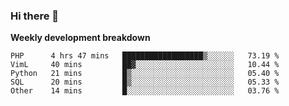 ### Hi there 👋


**Weekly development breakdown**

<!--START_SECTION:waka-->
```text
PHP      4 hrs 47 mins   ██████████████████▒░░░░░░   73.19 % 
VimL     40 mins         ██▓░░░░░░░░░░░░░░░░░░░░░░   10.44 % 
Python   21 mins         █▒░░░░░░░░░░░░░░░░░░░░░░░   05.40 % 
SQL      20 mins         █▒░░░░░░░░░░░░░░░░░░░░░░░   05.33 % 
Other    14 mins         █░░░░░░░░░░░░░░░░░░░░░░░░   03.76 % 
```
<!--END_SECTION:waka-->
